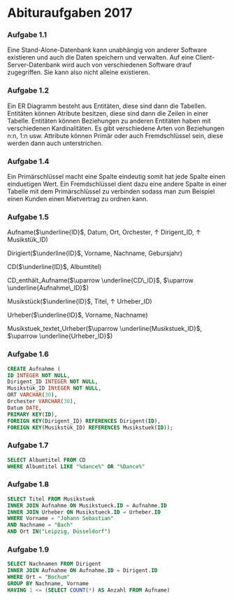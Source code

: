 # Abituraufgaben 2017

### Aufgabe 1.1
Eine Stand-Alone-Datenbank kann unabhängig von anderer Software existieren und auch die Daten speichern und verwalten.
Auf eine Client-Server-Datenbank wird auch von verschiedenen Software drauf zugegriffen. Sie kann also nicht alleine existieren.

### Aufgabe 1.2
Ein ER Diagramm besteht aus Entitäten, diese sind dann die Tabellen. Entitäten können Atribute besitzen, diese sind dann die Zeilen in einer Tabelle. Entitäten können Beziehungen zu anderen Entitäten haben mit verschiedenen Kardinalitäten. Es gibt verschiedene Arten von Beziehungen n:n, 1:n usw. Attribute können Primär oder auch Fremdschlüssel sein, diese werden dann auch unterstrichen. 

### Aufgabe 1.4
Ein Primärschlüssel macht eine Spalte eindeutig somit hat jede Spalte einen einduetigen Wert. Ein Fremdschlüssel dient dazu eine andere Spalte in einer Tabelle mit dem Primärschlüssel zu verbinden sodass man zum Beispiel einen Kunden einen Mietvertrag zu ordnen kann.

### Aufgabe 1.5
Aufname($\underline{ID}$, Datum, Ort, Orchester, $\uparrow$ Dirigent_ID, $\uparrow$ Musikstük_ID)

Dirigiert($\underline{ID}$, Vorname, Nachname, Gebursjahr)

CD($\underline{ID}$, Albumtitel)

CD_enthält_Aufname($\uparrow \underline{CD\_ID}$, $\uparrow \underline{Aufnahme\_ID}$)

Musikstück($\underline{ID}$, Titel, $\uparrow$ Urheber_ID)

Urheber($\underline{ID}$, Vorname, Nachname)

Musikstuek_textet_Urheber($\uparrow \underline{Musikstuek_ID}$, $\uparrow \underline{Urheber_ID}$)

### Aufgabe 1.6
```SQL
CREATE Aufnahme (
ID INTEGER NOT NULL,
Dirigent_ID INTEGER NOT NULL,
Musikstük_ID INtEGER NOT NULL,
ORT VARCHAR(30),
Orchester VARCHAR(30),
Datum DATE,
PRIMARY KEY(ID),
FOREIGN KEY(Dirigent_ID) REFERENCES Dirigent(ID),
FOREIGN KEY(Musikstük_ID) REFERENCES Musikstuek(ID));
```
### Aufgabe 1.7
```SQL
SELECT Albumtitel FROM CD
WHERE Albumtitel LIKE "%dance%" OR "%Dance%"
```
### Aufgabe 1.8
```SQL
SELECT Titel FROM Musikstuek
INNER JOIN Aufnahme ON Musikstueck.ID = Aufnahme.ID
INNER JOIN Urheber ON Musikstueck.ID = Urheber.ID
WHERE Vorname = "Johann Sebastian" 
AND Nachname = "Bach" 
AND Ort IN("Leipzig, Düsseldorf")
```
### Aufgabe 1.9
```SQL
SELECT Nachnamen FROM Dirigent
INNER JOIN Aufnahme ON Aufnahme.ID = Dirigent.ID
WHERE Ort = "Bochum"
GROUP BY Nachname, Vorname
HAVING 1 <= (SELECT COUNT(*) AS Anzahl FROM Aufname)
```